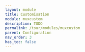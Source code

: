 ```yaml
---
layout: module
title: Customisation
module: muxcustom
description: TODO
permalink: /tour/modules/muxcustom
parent: Configuration
nav_order: 3
has_toc: false
---
```

